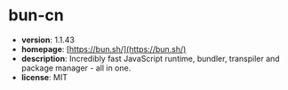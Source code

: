 # bun-cn

- **version**: 1.1.43
- **homepage**: [https://bun.sh/](https://bun.sh/)
- **description**: Incredibly fast JavaScript runtime, bundler, transpiler and package manager - all in one.
- **license**: MIT

